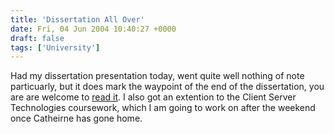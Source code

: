 ```yaml
---
title: 'Dissertation All Over'
date: Fri, 04 Jun 2004 10:40:27 +0000
draft: false
tags: ['University']
---
```


Had my dissertation presentation today, went quite well nothing of note particuarly, but it does mark the waypoint of the end of the dissertation, you are are welcome to [read it](/university/dissertation/dissertation.pdf). I also got an extention to the Client Server Technologies coursework, which I am going to work on after the weekend once Catheirne has gone home.